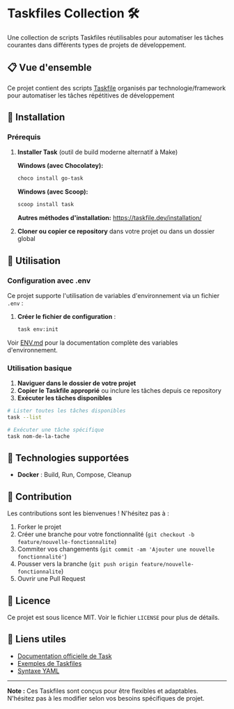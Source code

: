 # Taskfiles Collection 🛠️

Une collection de scripts Taskfiles réutilisables pour automatiser les tâches courantes dans différents types de projets de développement.

## 📋 Vue d'ensemble

Ce projet contient des scripts [Taskfile](https://taskfile.dev/) organisés par technologie/framework pour automatiser les tâches répétitives de développement

## 🚀 Installation

### Prérequis

1. **Installer Task** (outil de build moderne alternatif à Make)
   
   **Windows (avec Chocolatey):**
   ```powershell
   choco install go-task
   ```
   
   **Windows (avec Scoop):**
   ```powershell
   scoop install task
   ```
   
   **Autres méthodes d'installation:** https://taskfile.dev/installation/

2. **Cloner ou copier ce repository** dans votre projet ou dans un dossier global

## 📖 Utilisation

### Configuration avec .env

Ce projet supporte l'utilisation de variables d'environnement via un fichier `.env` :

1. **Créer le fichier de configuration** :
   ```bash
   task env:init
   ```

Voir [ENV.md](ENV.md) pour la documentation complète des variables d'environnement.

### Utilisation basique

1. **Naviguer dans le dossier de votre projet**
2. **Copier le Taskfile approprié** ou inclure les tâches depuis ce repository
3. **Exécuter les tâches disponibles**

```bash
# Lister toutes les tâches disponibles
task --list

# Exécuter une tâche spécifique
task nom-de-la-tache
```

## 🔧 Technologies supportées

- **Docker** : Build, Run, Compose, Cleanup


## 🤝 Contribution

Les contributions sont les bienvenues ! N'hésitez pas à :

1. Forker le projet
2. Créer une branche pour votre fonctionnalité (`git checkout -b feature/nouvelle-fonctionnalite`)
3. Commiter vos changements (`git commit -am 'Ajouter une nouvelle fonctionnalité'`)
4. Pousser vers la branche (`git push origin feature/nouvelle-fonctionnalite`)
5. Ouvrir une Pull Request

## 📄 Licence

Ce projet est sous licence MIT. Voir le fichier `LICENSE` pour plus de détails.

## 🔗 Liens utiles

- [Documentation officielle de Task](https://taskfile.dev/)
- [Exemples de Taskfiles](https://github.com/go-task/task/tree/master/docs/docs/usage_examples)
- [Syntaxe YAML](https://yaml.org/spec/1.2/spec.html)

---

**Note :** Ces Taskfiles sont conçus pour être flexibles et adaptables. N'hésitez pas à les modifier selon vos besoins spécifiques de projet.